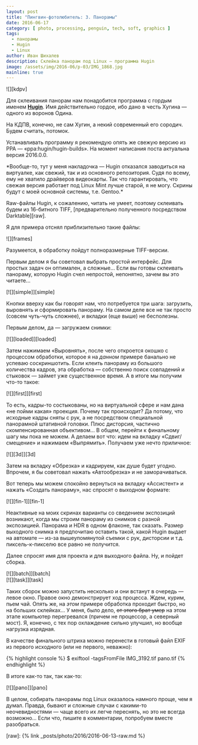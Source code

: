 ```yaml
---
layout: post
title: "Пингвин-фотолюбитель: 3. Панорамы"
date: 2016-06-17
category: [ photo, processing, penguin, tech, soft, graphics ]
tags:
  - панорамы
  - Hugin
  - Linux
author: Иван Шихалев
description: Склейка панорам под Linux — программа Hugin
image: /assets/img/2016-06/p-03/IMG_1868.jpg
mainline: true
---
```

<div class="right-box" style="width: 240px;">
![][kdpv]
</div>

Для склеивания панорам нам понадобится программа с гордым именем **[Hugin][hugin]**. Имя действительно гордое,
ибо дано в честь Хугина — одного из воронов Одина.

На КДПВ, конечно, не сам Хугин, а некий современный его сородич. Будем считать, потомок.

Устанавливать программу я рекомендую опять же свежую версию из PPA — «ppa:hugin/hugin-builds». На момент написания
поста актуальна версия 2016.0.0.

<div class="note">
*Вообще-то, тут у меня накладочка — Hugin отказался заводиться на виртуалке, как свежий, так и из основного
репозитория. Судя по всему, ему не хватило драйверов видеокарты. Так что гарантировать, что свежая версия
работает под Linux Mint лучше старой, я не могу. Скрины будут с моей основной системы, т.е. Gentoo.*
</div>

Raw-файлы Hugin, к сожалению, читать не умеет, поэтому склеивать будем из 16-битного TIFF, [предварительно
полученного посредством Darktable][raw].

<!--more-->

Я для примера отснял приблизительно такие файлы:

<div class="center-box" style="width: 711px;">
![][frames]
</div>

Разумеется, в обработку пойдут полноразмерные TIFF-версии.

Первым делом я бы советовал выбрать простой интерфейс. Для простых задач он оптимален, а сложные... Если вы
готовы склеивать панораму, которую Hugin счел непростой, непонятно, зачем вы это читаете...

<div class="center-box">
[![][simple]][simple]
</div>

Кнопки вверху как бы говорят нам, что потребуется три шага: загрузить, выровнять и сформировать панораму.
На самом деле все не так просто (совсем чуть-чуть сложнее), и вкладки (еще выше) не бесполезны.

Первым делом, да — загружаем снимки:

<div class="center-box">
[![][loaded]][loaded]
</div>

Затем нажимаем «Выровнять», после чего откроется окошко с процессом обработки, которое я на *данном* примере
банально не успеваю соскриншотить. Если клеить панораму из большого количества кадров, эта обработка — собственно
поиск совпадений и стыковок — займет уже существенное время. А в итоге мы получим что-то такое:

<div class="center-box">
[![][first]][first]
</div>

То есть, кадры-то состыкованы, но на виртуальной сфере и нам дана «не пойми какая» проекция. Почему так происходит?
Да потому, что исходные кадры сняты с рук, а не посредством специальной панорамной штативной головки. Плюс дисторсия,
частично скомпенсированная объективом... В общем, перейти к финальному шагу мы пока не можем. А делаем вот что:
идем на вкладку «Сдвиг/смещение» и нажимаем «Выпрямить». Получаем уже нечто приличное:

<div class="center-box">
[![][3d]][3d]
</div>

Затем на вкладку «Обрезка» и кадрируем, как душе будет угодно. Впрочем, я бы советовал нажать «Автообрезка»
и не заморачиваться.

Вот теперь мы можем спокойно вернуться на вкладку «Ассистент» и нажать «Создать панораму», нас спросят
о выходном формате:

<div class="center-box">
[![][fin-1]][fin-1]
</div>

Неактивные на моих скринах варианты со сведением экспозиций возникают, когда мы строим панораму из снимков
с разной экспозицией. Панорама и HDR в одном флаконе, так сказать. Размер выходного снимка я предпочитаю оставить
такой, какой Hugin выдает на автомате — из-за вышеупомянутой съемки с рук, дисторсии и т.д. пиксель-к-пикселю все
равно не получится.

Далее спросят имя для проекта и для выходного файла. Ну, и пойдет сборка.

<div class="left-box" style="width: 440px;">
[![][batch]][batch]
</div>

<div class="right-box" style="width: 440px;">
[![][task]][task]
</div>

Таких сборок можно запустить несколько и они встанут в очередь — левое окно. Правое окно демонстрирует ход процесса.
Ждем, курим, пьем чай. Опять же, на *этом* примере обработка проходит быстро, но на больших склейках... У меня, было
дело, <s>от этого брат умер</s> на этом этапе компьютер перегревался (причем не процессор, а северный мост). Я, конечно,
с тех пор охлаждение сильно улучшил, но вообще нагрузка изрядная.

В качестве финального штриха можно перенести в готовый файл EXIF из первого исходного (или не первого, неважно):

{%  highlight console %}
$ exiftool -tagsFromFile IMG_3192.tif pano.tif
{% endhighlight %}

В итоге как-то так, так как-то:

<div class="center-box">
[![][pano]][pano]
</div>

В целом, собирать панорамы под Linux оказалось намного проще, чем я думал. Правда, бывают и сложные случаи с какими-то
неочевидностями — чаще всего их легче переснять, но это не всегда возможно... Если что, пишите в комментарии, попробуем
вместе разобраться.

[kdpv]: /assets/img/2016-06/p-03/IMG_1868.jpg
[frames]: /assets/img/2016-06/p-03/frames.jpg
[simple]: /assets/img/2016-06/p-03/hugin-simple.png
[loaded]: /assets/img/2016-06/p-03/hugin-loaded.jpg
[first]: /assets/img/2016-06/p-03/hugin-first.jpg
[3d]: /assets/img/2016-06/p-03/hugin-3d.jpg
[fin-1]: /assets/img/2016-06/p-03/hugin-fin-1.png
[batch]: /assets/img/2016-06/p-03/hugin-batch.png
[task]: /assets/img/2016-06/p-03/hugin-task.png
[pano]: /assets/img/2016-06/p-03/pano.jpg

[hugin]: http://hugin.sourceforge.net/

[raw]: {% link _posts/photo/2016/2016-06-13-raw.md %}
